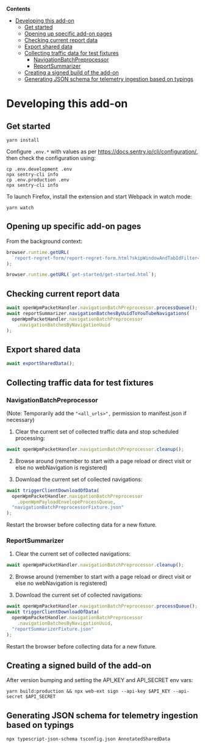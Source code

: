 <!-- START doctoc generated TOC please keep comment here to allow auto update -->
<!-- DON'T EDIT THIS SECTION, INSTEAD RE-RUN doctoc TO UPDATE -->

**Contents**

- [Developing this add-on](#developing-this-add-on)
  - [Get started](#get-started)
  - [Opening up specific add-on pages](#opening-up-specific-add-on-pages)
  - [Checking current report data](#checking-current-report-data)
  - [Export shared data](#export-shared-data)
  - [Collecting traffic data for test fixtures](#collecting-traffic-data-for-test-fixtures)
    - [NavigationBatchPreprocessor](#navigationbatchpreprocessor)
    - [ReportSummarizer](#reportsummarizer)
  - [Creating a signed build of the add-on](#creating-a-signed-build-of-the-add-on)
  - [Generating JSON schema for telemetry ingestion based on typings](#generating-json-schema-for-telemetry-ingestion-based-on-typings)

<!-- END doctoc generated TOC please keep comment here to allow auto update -->

# Developing this add-on

## Get started

```
yarn install
```

Configure `.env.*` with values as per https://docs.sentry.io/cli/configuration/, then check the configuration using:

```
cp .env.development .env
npx sentry-cli info
cp .env.production .env
npx sentry-cli info
```

To launch Firefox, install the extension and start Webpack in watch mode:

```
yarn watch
```

## Opening up specific add-on pages

From the background context:

```javascript
browser.runtime.getURL(
  `report-regret-form/report-regret-form.html?skipWindowAndTabIdFilter=1`
);
```

```javascript
browser.runtime.getURL(`get-started/get-started.html`);
```

## Checking current report data

```javascript
await openWpmPacketHandler.navigationBatchPreprocessor.processQueue();
await reportSummarizer.navigationBatchesByUuidToYouTubeNavigations(
  openWpmPacketHandler.navigationBatchPreprocessor
    .navigationBatchesByNavigationUuid
);
```

## Export shared data

```javascript
await exportSharedData();
```

## Collecting traffic data for test fixtures

### NavigationBatchPreprocessor

(Note: Temporarily add the `"<all_urls>",` permission to manifest.json if necessary)

1. Clear the current set of collected traffic data and stop scheduled processing:

```javascript
await openWpmPacketHandler.navigationBatchPreprocessor.cleanup();
```

2. Browse around (remember to start with a page reload or direct visit or else no webNavigation is registered)

3. Download the current set of collected navigations:

```javascript
await triggerClientDownloadOfData(
  openWpmPacketHandler.navigationBatchPreprocessor
    .openWpmPayloadEnvelopeProcessQueue,
  "navigationBatchPreprocessorFixture.json"
);
```

Restart the browser before collecting data for a new fixture.

### ReportSummarizer

1. Clear the current set of collected navigations:

```javascript
await openWpmPacketHandler.navigationBatchPreprocessor.cleanup();
```

2. Browse around (remember to start with a page reload or direct visit or else no webNavigation is registered)

3. Download the current set of collected navigations:

```javascript
await openWpmPacketHandler.navigationBatchPreprocessor.processQueue();
await triggerClientDownloadOfData(
  openWpmPacketHandler.navigationBatchPreprocessor
    .navigationBatchesByNavigationUuid,
  "reportSummarizerFixture.json"
);
```

Restart the browser before collecting data for a new fixture.

## Creating a signed build of the add-on

After version bumping and setting the API_KEY and API_SECRET env vars:

```
yarn build:production && npx web-ext sign --api-key $API_KEY --api-secret $API_SECRET
```

## Generating JSON schema for telemetry ingestion based on typings

```
npx typescript-json-schema tsconfig.json AnnotatedSharedData
```
